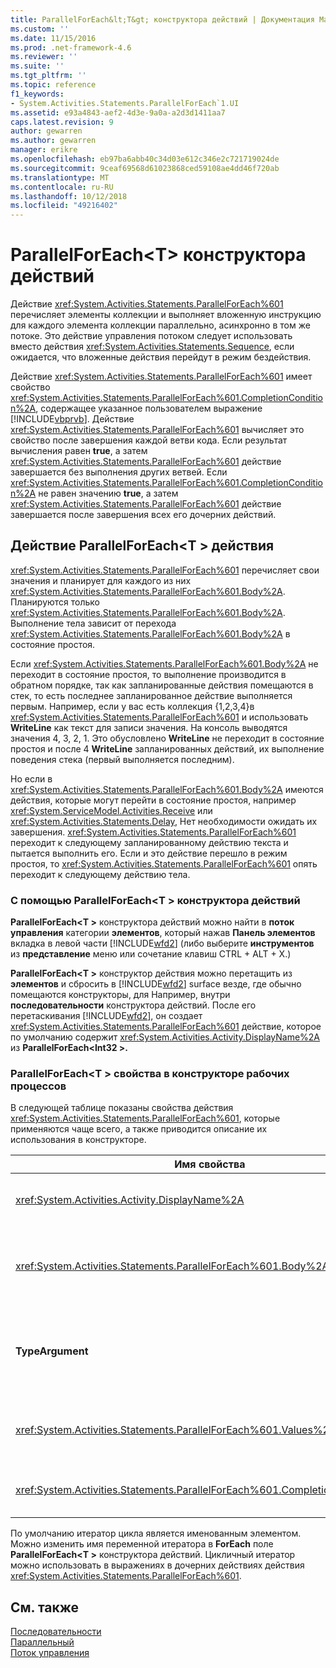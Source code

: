 ```yaml
---
title: ParallelForEach&lt;T&gt; конструктора действий | Документация Майкрософт
ms.custom: ''
ms.date: 11/15/2016
ms.prod: .net-framework-4.6
ms.reviewer: ''
ms.suite: ''
ms.tgt_pltfrm: ''
ms.topic: reference
f1_keywords:
- System.Activities.Statements.ParallelForEach`1.UI
ms.assetid: e93a4843-aef2-4d3e-9a0a-a2d3d1411aa7
caps.latest.revision: 9
author: gewarren
ms.author: gewarren
manager: erikre
ms.openlocfilehash: eb97ba6abb40c34d03e612c346e2c721719024de
ms.sourcegitcommit: 9ceaf69568d61023868ced59108ae4dd46f720ab
ms.translationtype: MT
ms.contentlocale: ru-RU
ms.lasthandoff: 10/12/2018
ms.locfileid: "49216402"
---
```

# <a name="parallelforeachlttgt-activity-designer"></a>ParallelForEach&lt;T&gt; конструктора действий
Действие <xref:System.Activities.Statements.ParallelForEach%601> перечисляет элементы коллекции и выполняет вложенную инструкцию для каждого элемента коллекции параллельно, асинхронно в том же потоке. Это действие управления потоком следует использовать вместо действия <xref:System.Activities.Statements.Sequence>, если ожидается, что вложенные действия перейдут в режим бездействия.  
  
 Действие <xref:System.Activities.Statements.ParallelForEach%601> имеет свойство <xref:System.Activities.Statements.ParallelForEach%601.CompletionCondition%2A>, содержащее указанное пользователем выражение [!INCLUDE[vbprvb](../includes/vbprvb-md.md)]. Действие <xref:System.Activities.Statements.ParallelForEach%601> вычисляет это свойство после завершения каждой ветви кода. Если результат вычисления равен **true**, а затем <xref:System.Activities.Statements.ParallelForEach%601> действие завершается без выполнения других ветвей. Если <xref:System.Activities.Statements.ParallelForEach%601.CompletionCondition%2A> не равен значению **true**, а затем <xref:System.Activities.Statements.ParallelForEach%601> действие завершается после завершения всех его дочерних действий.  
  
## <a name="the-parallelforeacht-activity"></a>Действие ParallelForEach\<T > действия  
 <xref:System.Activities.Statements.ParallelForEach%601> перечисляет свои значения и планирует для каждого из них <xref:System.Activities.Statements.ParallelForEach%601.Body%2A>. Планируются только <xref:System.Activities.Statements.ParallelForEach%601.Body%2A>. Выполнение тела зависит от перехода <xref:System.Activities.Statements.ParallelForEach%601.Body%2A> в состояние простоя.  
  
 Если <xref:System.Activities.Statements.ParallelForEach%601.Body%2A> не переходит в состояние простоя, то выполнение производится в обратном порядке, так как запланированные действия помещаются в стек, то есть последнее запланированное действие выполняется первым. Например, если у вас есть коллекция {1,2,3,4}в <xref:System.Activities.Statements.ParallelForEach%601> и использовать **WriteLine** как текст для записи значения. На консоль выводятся значения 4, 3, 2, 1. Это обусловлено **WriteLine** не переходит в состояние простоя и после 4 **WriteLine** запланированных действий, их выполнение поведения стека (первый выполняется последним).  
  
 Но если в <xref:System.Activities.Statements.ParallelForEach%601.Body%2A> имеются действия, которые могут перейти в состояние простоя, например <xref:System.ServiceModel.Activities.Receive> или <xref:System.Activities.Statements.Delay>, Нет необходимости ожидать их завершения. <xref:System.Activities.Statements.ParallelForEach%601> переходит к следующему запланированному действию текста и пытается выполнить его. Если и это действие перешло в режим простоя, то <xref:System.Activities.Statements.ParallelForEach%601> опять переходит к следующему действию тела.  
  
### <a name="using-the-parallelforeacht-activity-designer"></a>С помощью ParallelForEach\<T > конструктора действий  
 **ParallelForEach\<T >** конструктора действий можно найти в **поток управления** категории **элементов**, который нажав  **Панель элементов** вкладка в левой части [!INCLUDE[wfd2](../includes/wfd2-md.md)] (либо выберите **инструментов** из **представление** меню или сочетание клавиш CTRL + ALT + X.)  
  
 **ParallelForEach\<T >** конструктор действия можно перетащить из **элементов** и сбросить в [!INCLUDE[wfd2](../includes/wfd2-md.md)] surface везде, где обычно помещаются конструкторы, для Например, внутри **последовательности** конструктора действий. После его перетаскивания [!INCLUDE[wfd2](../includes/wfd2-md.md)], он создает <xref:System.Activities.Statements.ParallelForEach%601> действие, которое по умолчанию содержит <xref:System.Activities.Activity.DisplayName%2A> из **ParallelForEach\<Int32 >.**  
  
### <a name="parallelforeacht-properties-in-the-workflow-designer"></a>ParallelForEach\<T > свойства в конструкторе рабочих процессов  
 В следующей таблице показаны свойства действия <xref:System.Activities.Statements.ParallelForEach%601>, которые применяются чаще всего, а также приводится описание их использования в конструкторе.  
  
|Имя свойства|Обязательно|Использование|  
|-------------------|--------------|-----------|  
|<xref:System.Activities.Activity.DisplayName%2A>|False|Указывает понятное отображаемое имя действия конструктора в заголовке. Значение по умолчанию — **ParallelForEach\<Int32 >**. Можно при необходимости изменить значение в **свойства** сетки или напрямую в заголовке конструктора действий.|  
|<xref:System.Activities.Statements.ParallelForEach%601.Body%2A>|False|Действие, выполняемое для каждого элемента в коллекции. Чтобы добавить <xref:System.Activities.Statements.ParallelForEach%601.Body%2A> действие, перетащите его из области элементов в **текст** поле **ParallelForEach\<T >** конструктора действий с текстом подсказки «Перетащить действие сюда».|  
|**TypeArgument**|Да|Тип элементов в <xref:System.Activities.Statements.ParallelForEach%601.Values%2A> коллекции, указанной в универсальном параметре *T*. По умолчанию **TypeArgument** присваивается **Int32**. Чтобы изменить тип T в **ParallelForEach\<T >** конструктора действий, измените значение свойства **TypeArgument** поле со списком в сетке свойств.|  
|<xref:System.Activities.Statements.ParallelForEach%601.Values%2A>|Да|Коллекция элементов для итерации. Для задания <xref:System.Activities.Statements.ParallelForEach%601.Values%2A>, введите значение [!INCLUDE[vbprvb](../includes/vbprvb-md.md)] выражение в **значения** поле **ForEach\<T >** конструктора действий, в поле с текстом подсказки «Введите выражение VB» или в **Значения** поле **свойства** окна.|  
|<xref:System.Activities.Statements.ParallelForEach%601.CompletionCondition%2A>||Оценивается после каждого выполнения итерации. Если результат оценки равен true, то запланированные ожидающие итерации отменяются. Если это свойство не задано, все запланированные инструкции выполняются до завершения.|  
  
 По умолчанию итератор цикла является именованным элементом. Можно изменить имя переменной итератора в **ForEach** поле **ParallelForEach\<T >** конструктора действий. Цикличный итератор можно использовать в выражениях в дочерних действиях действия <xref:System.Activities.Statements.ParallelForEach%601>.  
  
## <a name="see-also"></a>См. также  
 [Последовательности](../workflow-designer/sequence-activity-designer.md)   
 [Параллельный](../workflow-designer/parallel-activity-designer.md)   
 [Поток управления](../workflow-designer/control-flow-activity-designers.md)